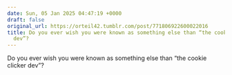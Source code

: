 ```yaml
---
date: Sun, 05 Jan 2025 04:47:19 +0000
draft: false
original_url: https://orteil42.tumblr.com/post/771806922600022016
title: Do you ever wish you were known as something else than “the cookie clicker
  dev”?
---
```


Do you ever wish you were known as something else than “the cookie clicker dev”?